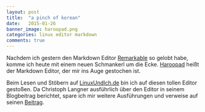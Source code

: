```yaml
---
layout: post
title:  "a pinch of korean"
date:   2015-01-26
banner_image: haroopad.png
categories: linux editor markdown
comments: true
---
```

Nachdem ich gestern den Markdown Editor [Remarkable](http://http://remarkableapp.net) so gelobt habe, komme ich heute mit einem neuen Schmankerl um die Ecke. 
[Haroopad](http://pad.haroopress.com) heißt der Markdown Editor, der mir ins Auge gestochen ist.

Beim Lesen und Stöbern auf [LinuxUndIch.de](http://LinuxUndIch.de) bin ich auf diesen tollen Editor gestoßen. Da Christoph Langner ausführlich über den Editor in seinem Blogbeitrag berichtet, spare ich mir weitere Ausführungen und verweise auf seinen [Beitrag](http://linuxundich.de/gnu-linux/texte-markdown-syntax-live-ansicht-haroopad-verfassen/).